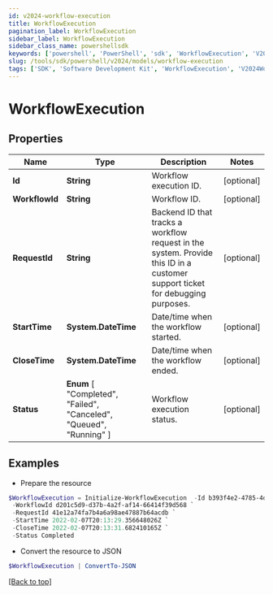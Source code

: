 ```yaml
---
id: v2024-workflow-execution
title: WorkflowExecution
pagination_label: WorkflowExecution
sidebar_label: WorkflowExecution
sidebar_class_name: powershellsdk
keywords: ['powershell', 'PowerShell', 'sdk', 'WorkflowExecution', 'V2024WorkflowExecution'] 
slug: /tools/sdk/powershell/v2024/models/workflow-execution
tags: ['SDK', 'Software Development Kit', 'WorkflowExecution', 'V2024WorkflowExecution']
---
```



# WorkflowExecution

## Properties

Name | Type | Description | Notes
------------ | ------------- | ------------- | -------------
**Id** | **String** | Workflow execution ID. | [optional] 
**WorkflowId** | **String** | Workflow ID. | [optional] 
**RequestId** | **String** | Backend ID that tracks a workflow request in the system. Provide this ID in a customer support ticket for debugging purposes. | [optional] 
**StartTime** | **System.DateTime** | Date/time when the workflow started. | [optional] 
**CloseTime** | **System.DateTime** | Date/time when the workflow ended. | [optional] 
**Status** |  **Enum** [  "Completed",    "Failed",    "Canceled",    "Queued",    "Running" ] | Workflow execution status. | [optional] 

## Examples

- Prepare the resource
```powershell
$WorkflowExecution = Initialize-WorkflowExecution  -Id b393f4e2-4785-4d7f-ab27-3a6b8ded4c81 `
 -WorkflowId d201c5d9-d37b-4a2f-af14-66414f39d568 `
 -RequestId 41e12a74fa7b4a6a98ae47887b64acdb `
 -StartTime 2022-02-07T20:13:29.356648026Z `
 -CloseTime 2022-02-07T20:13:31.682410165Z `
 -Status Completed
```

- Convert the resource to JSON
```powershell
$WorkflowExecution | ConvertTo-JSON
```


[[Back to top]](#) 

